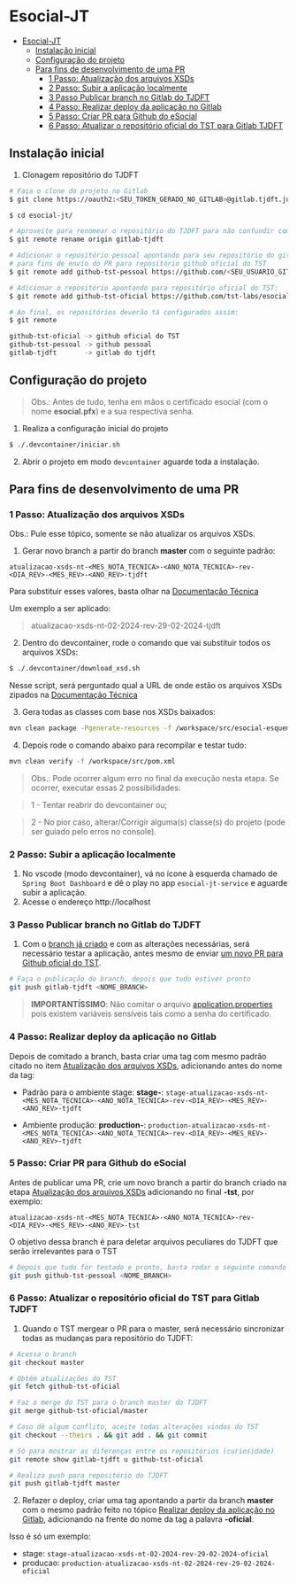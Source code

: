 # Esocial-JT

- [Esocial-JT](#esocial-jt)
  - [Instalação inicial](#instalação-inicial)
  - [Configuração do projeto](#configuração-do-projeto)
  - [Para fins de desenvolvimento de uma PR](#para-fins-de-desenvolvimento-de-uma-pr)
    - [1 Passo: Atualização dos arquivos XSDs](#1-passo-atualização-dos-arquivos-xsds)
    - [2 Passo: Subir a aplicação localmente](#2-passo-subir-a-aplicação-localmente)
    - [3 Passo Publicar branch no Gitlab do TJDFT](#3-passo-publicar-branch-no-gitlab-do-tjdft)
    - [4 Passo: Realizar deploy da aplicação no Gitlab](#4-passo-realizar-deploy-da-aplicação-no-gitlab)
    - [5 Passo: Criar PR para Github do eSocial](#5-passo-criar-pr-para-github-do-esocial)
    - [6 Passo: Atualizar o repositório oficial do TST para Gitlab TJDFT](#6-passo-atualizar-o-repositório-oficial-do-tst-para-gitlab-tjdft)


## Instalação inicial

1) Clonagem repositório do TJDFT

```bash
# Faça o clone do projeto no Gitlab
$ git clone https://oauth2:<SEU_TOKEN_GERADO_NO_GITLAB>@gitlab.tjdft.jus.br/cosoft/nusof5/esocial/esocial-jt.git

$ cd esocial-jt/

# Aproveite para renomear o repositório do TJDFT para não confundir com os outros repositórios que serão adicionados a seguir
$ git remote rename origin gitlab-tjdft

# Adicionar o repositório pessoal apontando para seu repositório do github 
# para fins de envio do PR para repositório github oficial do TST
$ git remote add github-tst-pessoal https://github.com/<SEU_USUARIO_GITHUB>/esocial.git

# Adicionar o repositório apontando para repositório oficial do TST:
$ git remote add github-tst-oficial https://github.com/tst-labs/esocial.git

# Ao final, os repositórios deverão tá configurados assim:
$ git remote

github-tst-oficial -> github oficial do TST
github-tst-pessoal -> github pessoal
gitlab-tjdft       -> gitlab do tjdft
```

## Configuração do projeto

> Obs.: Antes de tudo, tenha em mãos o certificado esocial (com o nome **esocial.pfx**) e a sua respectiva senha.

1) Realiza a configuração inicial do projeto

```bash
$ ./.devcontainer/iniciar.sh
```

2) Abrir o projeto em modo `devcontainer` aguarde toda a instalação.

## Para fins de desenvolvimento de uma PR

### 1 Passo: Atualização dos arquivos XSDs

Obs.: Pule esse tópico, somente se não atualizar os arquivos XSDs.

1) Gerar novo branch a partir do branch **master** com o seguinte padrão:

`atualizacao-xsds-nt-<MES_NOTA_TECNICA>-<ANO_NOTA_TECNICA>-rev-<DIA_REV>-<MES_REV>-<ANO_REV>-tjdft`

Para substituir esses valores, basta olhar na [Documentação Técnica](https://www.gov.br/esocial/pt-br/documentacao-tecnica)

Um exemplo a ser aplicado:

> atualizacao-xsds-nt-02-2024-rev-29-02-2024-tjdft

2) Dentro do devcontainer, rode o comando que vai substituir todos os arquivos XSDs:

```bash
$ ./.devcontainer/download_xsd.sh
```

Nesse script, será perguntado qual a URL de onde estão os arquivos XSDs zipados na [Documentação Técnica](https://www.gov.br/esocial/pt-br/documentacao-tecnica)

3) Gera todas as classes com base nos XSDs baixados:

```bash
mvn clean package -Pgenerate-resources -f /workspace/src/esocial-esquemas/pom.xml
```

4) Depois rode o comando abaixo para recompilar e testar tudo:

```bash
mvn clean verify -f /workspace/src/pom.xml
```

>Obs.: Pode ocorrer algum erro no final da execução nesta etapa. Se ocorrer, executar essas 2 possibilidades: 

>1 - Tentar reabrir do devcontainer ou;

>2 - No pior caso, alterar/Corrigir alguma(s) classe(s) do projeto (pode ser guiado pelo erros no console).

### 2 Passo: Subir a aplicação localmente

1) No vscode (modo devcontainer), vá no ícone à esquerda chamado de `Spring Boot Dashboard` e dê o play no app `esocial-jt-service` e aguarde subir a aplicação.
2) Acesse o endereço http://localhost

### 3 Passo Publicar branch no Gitlab do TJDFT

1) Com o [branch já criado](#atualização-dos-arquivos-xsds) e com as alterações necessárias, será necessário testar a aplicação, antes mesmo de enviar [um novo PR para Github oficial do TST](#criar-pr-para-github-do-esocial).

```bash
# Faça o publicação do branch, depois que tudo estiver pronto
git push gitlab-tjdft <NOME_BRANCH>
```

> **IMPORTANTÍSSIMO**: Não comitar o arquivo [application.properties](../src/esocial-jt-service/src/main/resources/application.properties) pois existem variáveis sensíveis tais como a senha do certificado.

### 4 Passo: Realizar deploy da aplicação no Gitlab

Depois de comitado a branch, basta criar uma tag com mesmo padrão citado no item [Atualização dos arquivos XSDs](#atualização-dos-arquivos-xsds), adicionando antes do nome da tag:

- Padrão para o ambiente stage: **stage-**: `stage-atualizacao-xsds-nt-<MES_NOTA_TECNICA>-<ANO_NOTA_TECNICA>-rev-<DIA_REV>-<MES_REV>-<ANO_REV>-tjdft`

- Ambiente produção: **production-**: `production-atualizacao-xsds-nt-<MES_NOTA_TECNICA>-<ANO_NOTA_TECNICA>-rev-<DIA_REV>-<MES_REV>-<ANO_REV>-tjdft`

### 5 Passo: Criar PR para Github do eSocial

Antes de publicar uma PR, crie um novo branch a partir do branch criado na etapa [Atualização dos arquivos XSDs](#atualização-dos-arquivos-xsds) adicionando no final **-tst**, por exemplo:

`atualizacao-xsds-nt-<MES_NOTA_TECNICA>-<ANO_NOTA_TECNICA>-rev-<DIA_REV>-<MES_REV>-<ANO_REV>-tst`

O objetivo dessa branch é para deletar arquivos peculiares do TJDFT que serão irrelevantes para o TST

```bash
# Depois que tudo for testado e pronto, basta rodar o seguinte comando
git push github-tst-pessoal <NOME_BRANCH>
```

### 6 Passo: Atualizar o repositório oficial do TST para Gitlab TJDFT

1) Quando o TST mergear o PR para o master, será necessário sincronizar todas as mudanças para repositório do TJDFT:

```bash
# Acessa o branch
git checkout master

# Obtém atualizações do TST
git fetch github-tst-oficial

# Faz o merge do TST para o branch master do TJDFT
git merge github-tst-oficial/master

# Caso dê algum conflito, aceite todas alterações vindas do TST
git checkout --theirs . && git add . && git commit

# Só para mostrar as diferenças entre os repositórios (curiosidade)
git remote show gitlab-tjdft u github-tst-oficial

# Realiza push para repositório do TJDFT
git push gitlab-tjdft master
```

2) Refazer o deploy, criar uma tag apontando a partir da branch **master** com o mesmo padrão feito no tópico [Realizar deploy da aplicação no Gitlab](#3-passo-realizar-deploy-da-aplicação-no-gitlab), adicionando na frente do nome da tag a palavra **-oficial**.

Isso é só um exemplo: 

- stage: `stage-atualizacao-xsds-nt-02-2024-rev-29-02-2024-oficial`
- producao: `production-atualizacao-xsds-nt-02-2024-rev-29-02-2024-oficial`

